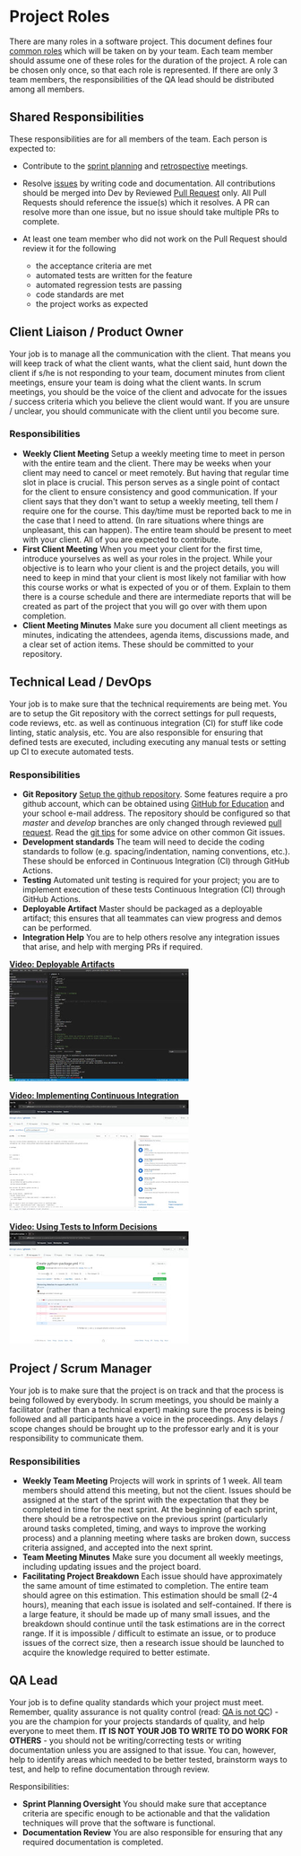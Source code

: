 # Project Roles

There are many roles in a software project.  This document defines four [common roles](https://www.dummies.com/careers/project-management/team-roles-within-an-agile-management-framework/) which will be taken on by your team.  Each team member should assume one of these roles for the duration of the project.  A role can be chosen only once, so that each role is represented.  If there are only 3 team members, the responsibilities of the QA lead should be distributed among all members.

## Shared Responsibilities

These responsibilities are for all members of the team.  Each person is expected to:

- Contribute to the [sprint planning](./planning.md) and [retrospective](./retrospective.md) meetings.

- Resolve [issues](./issues.md) by writing code and documentation.  All contributions should be merged into Dev by Reviewed [Pull Request](./git_basics.md) only.  All Pull Requests should reference the issue(s) which it resolves.  A PR can resolve more than one issue, but no issue should take multiple PRs to complete.
- At least one team member who did not work on the Pull Request should review it for the following
    - the acceptance criteria are met
    - automated tests are written for the feature
    - automated regression tests are passing
    - code standards are met
    - the project works as expected

## Client Liaison / Product Owner

Your job is to manage all the communication with the client. That means you will keep track of what the client wants, what the client said, hunt down the client if s/he is not responding to your team, document minutes from client meetings, ensure your team is doing what the client wants.  In scrum meetings, you should be the voice of the client and advocate for the issues / success criteria which you believe the client would want.  If you are unsure / unclear, you should communicate with the client until you become sure.

### Responsibilities

- **Weekly Client Meeting** Setup a weekly meeting time to meet in person with the entire team and the client. There may be weeks when your client may need to cancel or meet remotely. But having that regular time slot in place is crucial. This person serves as a single point of contact for the client to ensure consistency and good communication.  If your client says that they don't want to setup a weekly meeting, tell them *I* require one for the course. This day/time must be reported back to me in the case that I need to attend. (In rare situations where things are unpleasant, this can happen).  The entire team should be present to meet with your client.  All of you are expected to contribute.
- **First Client Meeting**  When you meet your client for the first time, introduce yourselves as well as your roles in the project. While your objective is to learn who your client is and the project details, you will need to keep in mind that your client is most likely not familiar with how this course works or what is expected of you or of them. Explain to them there is a course schedule and there are intermediate reports that will be created as part of the project that you will go over with them upon completion.
- **Client Meeting Minutes**  Make sure you document all client meetings as minutes, indicating the attendees, agenda items, discussions made, and a clear set of action items.  These should be committed to your repository.

## Technical Lead / DevOps

Your job is to make sure that the technical requirements are being met.  You are to setup the Git repository with the correct settings for pull requests, code reviews, etc. as well as continuous integration (CI) for stuff like code linting, static analysis, etc.  You are also responsible for ensuring that defined tests are executed, including executing any manual tests or setting up CI to execute automated tests.

### Responsibilities

- **Git Repository** [Setup the github repository](./git_basics.md).  Some features require a pro github account, which can be obtained using [GitHub for Education](https://education.github.com/pack) and your school e-mail address.  The repository should be configured so that *master* and *develop* branches are only changed through reviewed [pull request](./git_basics.md).  Read the [git tips](./git_tips.md) for some advice on other common Git issues.
- **Development standards** The team will need to decide the coding standards to follow (e.g. spacing/indentation, naming conventions, etc.). These should be enforced in Continuous Integration (CI) through GitHub Actions.
- **Testing** Automated unit testing is required for your project; you are to implement execution of these tests Continuous Integration (CI) through GitHub Actions.
- **Deployable Artifact**  Master should be packaged as a deployable artifact; this ensures that all teammates can view progress and demos can be performed.
- **Integration Help** You are to help others resolve any integration issues that arise, and help with merging PRs if required.

[**Video: Deployable Artifacts** <br /> ![Video: Deployable Artifacts](./5.jpg) ](https://drive.google.com/file/d/1JdmV03vOxWLYWSVmAgdGr2e1YN7ff-5e/view?usp=sharing "Video: Deployable Artifacts")

[**Video: Implementing Continuous Integration** <br /> ![Video: Implementing Continuous Integration](./7.jpg) ](https://drive.google.com/file/d/1hlTaBNjvvH14oY4eSOJkMBSWrICa70si/view?usp=sharing "Video: Implementing Continuous Integration")

[**Video: Using Tests to Inform Decisions** <br /> ![Video: Using Tests to Inform Decisions](./8.jpg) ](https://drive.google.com/file/d/1C96T5vUWZaAG6RtsR0b7yvmoTf-Sd-TF/view?usp=sharing "Video: Using Tests to Inform Decisions")

## Project / Scrum Manager

Your job is to make sure that the project is on track and that the process is being followed by everybody.  In scrum meetings, you should be mainly a facilitator (rather than a technical expert) making sure the process is being followed and all participants have a voice in the proceedings.  Any delays / scope changes should be brought up to the professor early and it is your responsibility to communicate them.

### Responsibilities
- **Weekly Team Meeting**   Projects will work in sprints of 1 week.  All team members should attend this meeting, but not the client.  Issues should be assigned at the start of the sprint with the expectation that they be completed in time for the next sprint.  At the beginning of each sprint, there should be a retrospective on the previous sprint (particularly around tasks completed, timing, and ways to improve the working process) and a planning meeting where tasks are broken down, success criteria assigned, and accepted into the next sprint.
- **Team Meeting Minutes** Make sure you document all weekly meetings, including updating issues and the project board.
- **Facilitating Project Breakdown** Each issue should have approximately the same amount of time estimated to completion.  The entire team should agree on this estimation.  This estimation should be small (2-4 hours), meaning that each issue is isolated and self-contained.  If there is a large feature, it should be made up of many small issues, and the breakdown should continue until the task estimations are in the correct range.  If it is impossible / difficult to estimate an issue, or to produce issues of the correct size, then a research issue should be launched to acquire the knowledge required to better estimate.

## QA Lead

Your job is to define quality standards which your project must meet.  Remember, quality assurance is not quality control (read: [QA is not QC](https://www.diffen.com/difference/Quality_Assurance_vs_Quality_Control)) - you are the champion for your projects standards of quality, and help everyone to meet them.  **IT IS NOT YOUR JOB TO WRITE TO DO WORK FOR OTHERS** - you should not be writing/correcting tests or writing documentation unless you are assigned to that issue.  You can, however, help to identify areas which needed to be better tested, brainstorm ways to test, and help to refine documentation through review.

Responsibilities: 
- **Sprint Planning Oversight** You should make sure that acceptance criteria are specific enough to be actionable and that the validation techniques will prove that the software is functional.
- **Documentation Review** You are also responsible for ensuring that any required documentation is completed.
